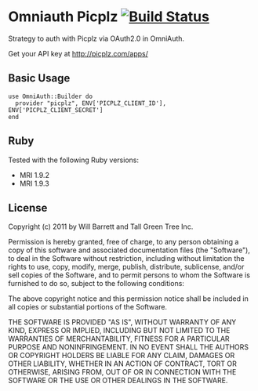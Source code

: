 # Omniauth Picplz [![Build Status](https://secure.travis-ci.org/banyan/omniauth-picplz.png)](http://travis-ci.org/banyan/omniauth-picplz)

Strategy to auth with Picplz via OAuth2.0 in OmniAuth.

Get your API key at http://picplz.com/apps/

## Basic Usage

    use OmniAuth::Builder do
      provider "picplz", ENV['PICPLZ_CLIENT_ID'], ENV['PICPLZ_CLIENT_SECRET']
    end

## Ruby

Tested with the following Ruby versions:

- MRI 1.9.2
- MRI 1.9.3

## License

Copyright (c) 2011 by Will Barrett and Tall Green Tree Inc.

Permission is hereby granted, free of charge, to any person obtaining a copy of this software and associated documentation files (the "Software"), to deal in the Software without restriction, including without limitation the rights to use, copy, modify, merge, publish, distribute, sublicense, and/or sell copies of the Software, and to permit persons to whom the Software is furnished to do so, subject to the following conditions:

The above copyright notice and this permission notice shall be included in all copies or substantial portions of the Software.

THE SOFTWARE IS PROVIDED "AS IS", WITHOUT WARRANTY OF ANY KIND, EXPRESS OR IMPLIED, INCLUDING BUT NOT LIMITED TO THE WARRANTIES OF MERCHANTABILITY, FITNESS FOR A PARTICULAR PURPOSE AND NONINFRINGEMENT. IN NO EVENT SHALL THE AUTHORS OR COPYRIGHT HOLDERS BE LIABLE FOR ANY CLAIM, DAMAGES OR OTHER LIABILITY, WHETHER IN AN ACTION OF CONTRACT, TORT OR OTHERWISE, ARISING FROM, OUT OF OR IN CONNECTION WITH THE SOFTWARE OR THE USE OR OTHER DEALINGS IN THE SOFTWARE.

